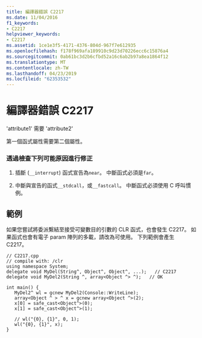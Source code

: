 ```yaml
---
title: 編譯器錯誤 C2217
ms.date: 11/04/2016
f1_keywords:
- C2217
helpviewer_keywords:
- C2217
ms.assetid: 1ce1e3f5-4171-4376-804d-967f7e612935
ms.openlocfilehash: f178f969afa189910c9d23d70226ecc6c15876a4
ms.sourcegitcommit: 0ab61bc3d2b6cfbd52a16c6ab2b97a8ea1864f12
ms.translationtype: MT
ms.contentlocale: zh-TW
ms.lasthandoff: 04/23/2019
ms.locfileid: "62353532"
---
```

# <a name="compiler-error-c2217"></a>編譯器錯誤 C2217

'attribute1' 需要 'attribute2'

第一個函式屬性需要第二個屬性。

### <a name="to-fix-by-checking-the-following-possible-causes"></a>透過檢查下列可能原因進行修正

1. 插斷 (`__interrupt`) 函式宣告為`near`。 中斷函式必須是`far`。

1. 中斷與宣告的函式`__stdcall`，或`__fastcall`。 中斷函式必須使用 C 呼叫慣例。

## <a name="example"></a>範例

如果您嘗試將委派繫結至接受可變數目的引數的 CLR 函式，也會發生 C2217。 如果函式也會有電子 param 陣列的多載，請改為可使用。 下列範例會產生 C2217。

```
// C2217.cpp
// compile with: /clr
using namespace System;
delegate void MyDel(String^, Object^, Object^, ...);   // C2217
delegate void MyDel2(String ^, array<Object ^> ^);   // OK

int main() {
   MyDel2^ wl = gcnew MyDel2(Console::WriteLine);
   array<Object ^ > ^ x = gcnew array<Object ^>(2);
   x[0] = safe_cast<Object^>(0);
   x[1] = safe_cast<Object^>(1);

   // wl("{0}, {1}", 0, 1);
   wl("{0}, {1}", x);
}
```